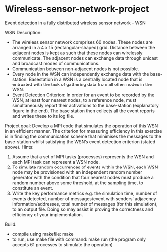 # Wireless-sensor-network-project

Event	detection	in	a	fully	distributed	wireless	sensor	network - WSN

WSN	Description: 
- The	wireless	sensor	network	comprises	60 nodes.	These	nodes	are	arranged	in a	4	x	15 (rectangular-shaped) grid.	 Distance	between	the	adjacent	nodes	is	kept	as	such	that	these	nodes	can	wirelessly communicate. The	adjacent	nodes	can	exchange	data	through	unicast and	broadcast modes	of	communications.	
- Communication	between	non-adjacent	nodes	is	not	possible.	
- Every node	in	the	WSN	can	independently	exchange	data	with	the	base-station.	Basestation in	a	WSN is	a	centrally	located node that	is	entrusted	with	the	task of	gathering	data	from	all	other	nodes	in	the	WSN.
- Event	Detection Criterion: In	order	for	an	event	to	be	recorded	by	the	WSN,	at	least	four nearest nodes,	to	a	reference	node, must	simultaneously	report	their	activations	to	the	base-station (explanatory	figure	in	the	end).	The	base	station	then	collects	all	the	event	reports	and	writes these to	its	log	file.

Project goal: 
Develop	a	MPI	code	that	simulates	the	operation	of	this WSN in	an efficient	manner.	The	criterion	for	measuring	efficiency	in this	exercise is	in	finding	the	communication	scheme	that	minimises	the	messages	to	the	base-station	whilst satisfying the	WSN’s	event	detection	criterion	(stated	above).
Hints:
1. Assume	that	a	set	of	MPI	tasks	(processes) represents	the WSN and	each	MPI	task can	represent a	WSN	node.
2. To simulate	random	occurrences	of	events	within	the	WSN,	each	WSN	node may	be	provisioned	with	an	independent	random	number generator with	the	condition	that	four nearest nodes must	produce	a	random	number	above	some	threshold,	at	the	
sampling	time,	to	constitute	an	event.
3. Write	the	key	performance	metrics e.g.	the	simulation	time,	number	of	events detected,	number	of	messages/event	with	senders’ adjacency information/addresses,	total	number	of	messages	(for	this	simulation),	to	an	output file.	Doing	so may	assist	in	proving	the	correctness	and efficiency	of	your implementation.

Build:
- compile using makefile: make
- to run, use make file with command: make run (the program only accepts 61 processes to stimulate the operation)
